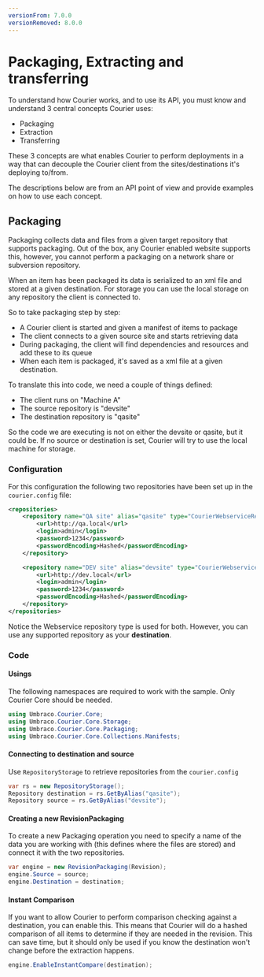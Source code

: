 ```yaml
---
versionFrom: 7.0.0
versionRemoved: 8.0.0
---
```


# Packaging, Extracting and transferring

To understand how Courier works, and to use its API, you must know and understand 3 central concepts Courier uses:

- Packaging
- Extraction
- Transferring

These 3 concepts are what enables Courier to perform deployments in a way that can decouple the Courier client from the sites/destinations it's deploying to/from.

The descriptions below are from an API point of view and provide examples on how to use each concept.

## Packaging
Packaging collects data and files from a given target repository that supports packaging. Out of the box, any Courier enabled website supports this, however, you cannot perform a packaging on a network share or subversion repository.

When an item has been packaged its data is serialized to an xml file and stored at a given destination. For storage you can use the local storage on any repository the client is connected to.

So to take packaging step by step:

- A Courier client is started and given a manifest of items to package
- The client connects to a given source site and starts retrieving data
- During packaging, the client will find dependencies and resources and add these to its queue
- When each item is packaged, it's saved as a xml file at a given destination.

To translate this into code, we need a couple of things defined:

- The client runs on "Machine A"
- The source repository is "devsite"
- The destination repository is "qasite"

So the code we are executing is not on either the devsite or qasite, but it could be. If no source or destination is set, Courier will try to use the local machine for storage.


### Configuration
For this configuration the following two repositories have been set up in the `courier.config` file:

```xml
<repositories>
    <repository name="QA site" alias="qasite" type="CourierWebserviceRepositoryProvider" visible="true">
        <url>http://qa.local</url>
        <login>admin</login>
        <password>1234</password>
        <passwordEncoding>Hashed</passwordEncoding>
    </repository>

    <repository name="DEV site" alias="devsite" type="CourierWebserviceRepositoryProvider" visible="true">
        <url>http://dev.local</url>
        <login>admin</login>
        <password>1234</password>
        <passwordEncoding>Hashed</passwordEncoding>
    </repository>
</repositories>
 ```

Notice the Webservice repository type is used for both. However, you can use any supported repository as your **destination**.

### Code

#### Usings
The following namespaces are required to work with the sample. Only Courier Core should be needed.

```csharp
using Umbraco.Courier.Core;
using Umbraco.Courier.Core.Storage;
using Umbraco.Courier.Core.Packaging;
using Umbraco.Courier.Core.Collections.Manifests;
```

#### Connecting to destination and source
Use `RepositoryStorage` to retrieve repositories from the `courier.config`

```csharp
var rs = new RepositoryStorage();
Repository destination = rs.GetByAlias("qasite");
Repository source = rs.GetByAlias("devsite");
```

#### Creating a new RevisionPackaging
To create a new Packaging operation you need to specify a name of the data you are working with (this defines where the files are stored) and connect it with the two repositories.

```csharp
var engine = new RevisionPackaging(Revision);
engine.Source = source;
engine.Destination = destination;
```

#### Instant Comparison
If you want to allow Courier to perform comparison checking against a destination, you can enable this. This means that Courier will do a hashed comparison of all items to determine if they are needed in the revision. This can save time, but it should only be used if you know the destination won't change before the extraction happens.

```csharp
engine.EnableInstantCompare(destination);
```
